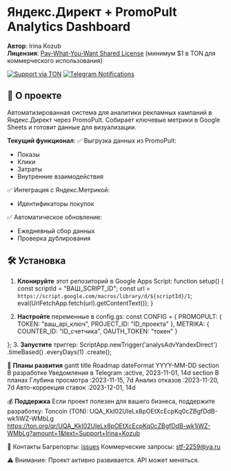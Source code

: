 # Яндекс.Директ + PromoPult Analytics Dashboard

**Автор**: Irina Kozub  
**Лицензия**: [Pay-What-You-Want Shared License](LICENSE.md) (минимум $1 в TON для коммерческого использования)  

[![Support via TON](https://img.shields.io/badge/Support-Toncoin-yellow?logo=ton)](https://ton.org/qr/UQA_KkI02UIeLx8pOEtXcEcpKq0cZBgfDdB-wk1iWZ-WMbLg)
[![Telegram Notifications](https://img.shields.io/badge/Telegram-Alerts-blue?logo=telegram)](coming_soon)

## 📌 О проекте
Автоматизированная система для аналитики рекламных кампаний в Яндекс.Директ через PromoPult. Собирает ключевые метрики в Google Sheets и готовит данные для визуализации.

**Текущий функционал**:
✅ Выгрузка данных из PromoPult:  
- Показы  
- Клики  
- Затраты  
- Внутренние взаимодействия  

✅ Интеграция с Яндекс.Метрикой:  
- Идентификаторы покупок  

✅ Автоматическое обновление:  
- Ежедневный сбор данных  
- Проверка дублирования  

## 🛠 Установка
1. **Клонируйте** этот репозиторий в Google Apps Script:
function setup() {
  const scriptId = "ВАШ_SCRIPT_ID";
  const url = `https://script.google.com/macros/library/d/${scriptId}/1`;
  eval(UrlFetchApp.fetch(url).getContentText());
}

2. **Настройте** переменные в config.gs:
const CONFIG = {
  PROMOPULT: {
    TOKEN: "ваш_api_ключ",
    PROJECT_ID: "ID_проекта"
  },
  METRIKA: {
    COUNTER_ID: "ID_счетчика",
    OAUTH_TOKEN: "токен"
  }

};
3. **Запустите** триггер:
ScriptApp.newTrigger('analysAdvYandexDirect')
  .timeBased()
  .everyDays(1)
  .create();
  
🔮 **Планы развития**
gantt
    title Roadmap
    dateFormat  YYYY-MM-DD
    section В разработке
    Уведомления в Telegram       :active, 2023-11-01, 14d
    section В планах
    Глубина просмотра           :2023-11-15, 7d
    Анализ отказов              :2023-11-20, 7d
    Авто-коррекция ставок       :2023-12-01, 14d

💰 **Поддержка**
Если проект полезен для вашего бизнеса, поддержите разработку:
Toncoin (TON):
UQA_KkI02UIeLx8pOEtXcEcpKq0cZBgfDdB-wk1iWZ-WMbLg
https://ton.org/qr/UQA_KkI02UIeLx8pOEtXcEcpKq0cZBgfDdB-wk1iWZ-WMbLg?amount=1&text=Support+Irina+Kozub

📮 Контакты
Багрепорты: [issues](https://github.com/irinakozub/analysAdvYandexDirect/issues)
Коммерческие запросы: stf-2259@ya.ru

⚠️ Внимание: Проект активно развивается. API может меняться.
